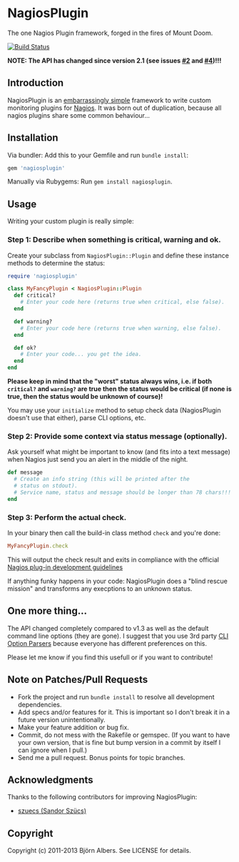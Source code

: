 # NagiosPlugin

The one Nagios Plugin framework, forged in the fires of Mount Doom.

[![Build Status](https://secure.travis-ci.org/bjoernalbers/nagiosplugin.png)](http://travis-ci.org/bjoernalbers/nagiosplugin)

**NOTE: The API has changed since version 2.1 (see issues
[#2](https://github.com/bjoernalbers/nagiosplugin/issues/2)
and
[#4](https://github.com/bjoernalbers/nagiosplugin/issues/4))!!!**

## Introduction

NagiosPlugin is an
[embarrassingly simple](https://github.com/bjoernalbers/nagiosplugin/blob/master/lib/nagiosplugin/plugin.rb)
framework to write custom monitoring plugins for
[Nagios](http://www.nagios.org/).
It was born out of duplication, because all nagios plugins share some
common behaviour...

## Installation

Via bundler: Add this to your Gemfile and run `bundle install`:

```Ruby
gem 'nagiosplugin'
```

Manually via Rubygems: Run `gem install nagiosplugin`.


## Usage

Writing your custom plugin is really simple:

### Step 1: Describe when something is critical, warning and ok.

Create your subclass from `NagiosPlugin::Plugin` and define these
instance methods to determine the status:

```Ruby
require 'nagiosplugin'

class MyFancyPlugin < NagiosPlugin::Plugin
  def critical?
    # Enter your code here (returns true when critical, else false).
  end

  def warning?
    # Enter your code here (returns true when warning, else false).
  end

  def ok?
    # Enter your code... you get the idea.
  end
end
```

**Please keep in mind that the "worst" status always wins, i.e. if both
`critical?` and `warning?` are true then the status would be critical
(if none is true, then the status would be unknown of course)!**

You may use your `initialize` method to setup check data (NagiosPlugin
doesn't use that either), parse CLI options, etc.

### Step 2: Provide some context via status message (optionally).

Ask yourself what might be important to know (and fits into a text
message) when Nagios just send you an alert in the middle of the night.

```Ruby
def message
  # Create an info string (this will be printed after the
  # status on stdout).
  # Service name, status and message should be longer than 78 chars!!!
end
```

### Step 3: Perform the actual check.

In your binary then call the build-in class method `check` and you're done:

```Ruby
MyFancyPlugin.check
```

This will output the check result and exits in compliance with the
official
[Nagios plug-in development
guidelines](http://nagiosplug.sourceforge.net/developer-guidelines.html)

If anything funky happens in your code: NagiosPlugin does a "blind
rescue mission" and transforms any execptions to an unknown status.


## One more thing...

The API changed completely compared to v1.3 as well as the default command
line options (they are gone).
I suggest that you use 3rd party [CLI Option
Parsers](https://www.ruby-toolbox.com/categories/CLI_Option_Parsers)
because everyone has different preferences on this.

Please let me know if you find this usefull or if you want to contribute!


## Note on Patches/Pull Requests

* Fork the project and run `bundle install` to resolve all development
  dependencies.
* Add specs and/or features for it. This is important so I don't break
  it in a future version unintentionally.
* Make your feature addition or bug fix.
* Commit, do not mess with the Rakefile or gemspec.
  (If you want to have your own version, that is fine but bump version
in a commit by itself I can ignore when I pull.)
* Send me a pull request. Bonus points for topic branches.


## Acknowledgments

Thanks to the following contributors for improving NagiosPlugin:

* [szuecs (Sandor Szücs)](https://github.com/szuecs)


## Copyright

Copyright (c) 2011-2013 Björn Albers. See LICENSE for details.
